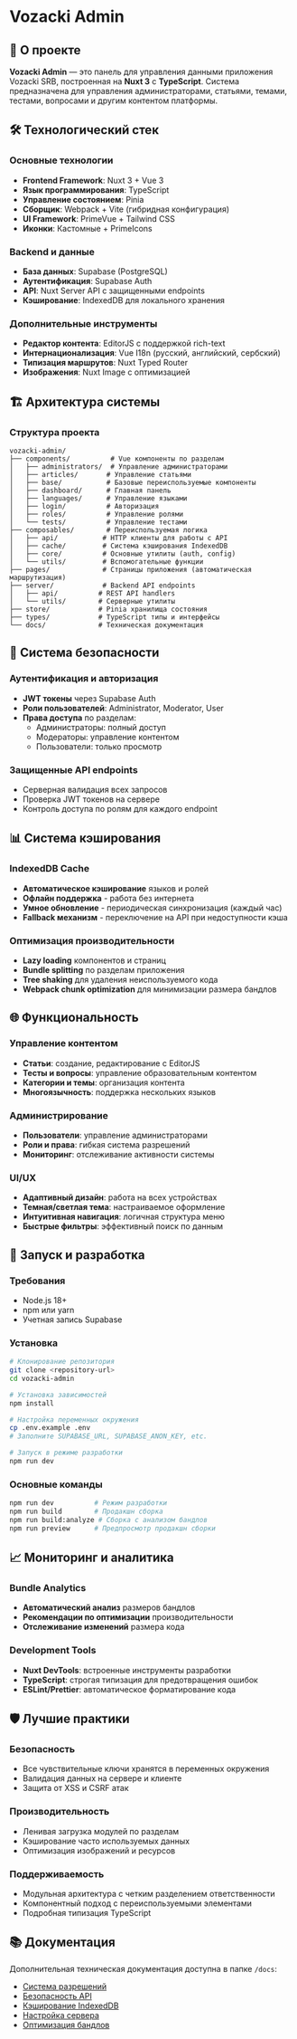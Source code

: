 # Vozacki Admin

## 🚀 О проекте

**Vozacki Admin** — это панель для управления данными приложения Vozacki SRB, построенная на **Nuxt 3** с **TypeScript**. Система предназначена для управления администраторами, статьями, темами, тестами, вопросами и другим контентом платформы.

## 🛠 Технологический стек

### Основные технологии
- **Frontend Framework**: Nuxt 3 + Vue 3
- **Язык программирования**: TypeScript
- **Управление состоянием**: Pinia
- **Сборщик**: Webpack + Vite (гибридная конфигурация)
- **UI Framework**: PrimeVue + Tailwind CSS
- **Иконки**: Кастомные + PrimeIcons

### Backend и данные
- **База данных**: Supabase (PostgreSQL)
- **Аутентификация**: Supabase Auth
- **API**: Nuxt Server API с защищенными endpoints
- **Кэширование**: IndexedDB для локального хранения

### Дополнительные инструменты
- **Редактор контента**: EditorJS с поддержкой rich-text
- **Интернационализация**: Vue I18n (русский, английский, сербский)
- **Типизация маршрутов**: Nuxt Typed Router
- **Изображения**: Nuxt Image с оптимизацией

## 🏗 Архитектура системы

### Структура проекта
```
vozacki-admin/
├── components/          # Vue компоненты по разделам
│   ├── administrators/  # Управление администраторами
│   ├── articles/       # Управление статьями
│   ├── base/           # Базовые переиспользуемые компоненты
│   ├── dashboard/      # Главная панель
│   ├── languages/      # Управление языками
│   ├── login/          # Авторизация
│   ├── roles/          # Управление ролями
│   └── tests/          # Управление тестами
├── composables/        # Переиспользуемая логика
│   ├── api/           # HTTP клиенты для работы с API
│   ├── cache/         # Система кэширования IndexedDB
│   ├── core/          # Основные утилиты (auth, config)
│   └── utils/         # Вспомогательные функции
├── pages/             # Страницы приложения (автоматическая маршрутизация)
├── server/            # Backend API endpoints
│   ├── api/          # REST API handlers
│   └── utils/        # Серверные утилиты
├── store/            # Pinia хранилища состояния
├── types/            # TypeScript типы и интерфейсы
└── docs/             # Техническая документация
```

## 🔐 Система безопасности

### Аутентификация и авторизация
- **JWT токены** через Supabase Auth
- **Роли пользователей**: Administrator, Moderator, User
- **Права доступа** по разделам:
  - Администраторы: полный доступ
  - Модераторы: управление контентом
  - Пользователи: только просмотр

### Защищенные API endpoints
- Серверная валидация всех запросов
- Проверка JWT токенов на сервере
- Контроль доступа по ролям для каждого endpoint

## 📊 Система кэширования

### IndexedDB Cache
- **Автоматическое кэширование** языков и ролей
- **Офлайн поддержка** - работа без интернета
- **Умное обновление** - периодическая синхронизация (каждый час)
- **Fallback механизм** - переключение на API при недоступности кэша

### Оптимизация производительности
- **Lazy loading** компонентов и страниц
- **Bundle splitting** по разделам приложения
- **Tree shaking** для удаления неиспользуемого кода
- **Webpack chunk optimization** для минимизации размера бандлов

## 🌐 Функциональность

### Управление контентом
- **Статьи**: создание, редактирование с EditorJS
- **Тесты и вопросы**: управление образовательным контентом
- **Категории и темы**: организация контента
- **Многоязычность**: поддержка нескольких языков

### Администрирование
- **Пользователи**: управление администраторами
- **Роли и права**: гибкая система разрешений
- **Мониторинг**: отслеживание активности системы

### UI/UX
- **Адаптивный дизайн**: работа на всех устройствах
- **Темная/светлая тема**: настраиваемое оформление
- **Интуитивная навигация**: логичная структура меню
- **Быстрые фильтры**: эффективный поиск по данным

## 🚀 Запуск и разработка

### Требования
- Node.js 18+
- npm или yarn
- Учетная запись Supabase

### Установка
```bash
# Клонирование репозитория
git clone <repository-url>
cd vozacki-admin

# Установка зависимостей
npm install

# Настройка переменных окружения
cp .env.example .env
# Заполните SUPABASE_URL, SUPABASE_ANON_KEY, etc.

# Запуск в режиме разработки
npm run dev
```

### Основные команды
```bash
npm run dev          # Режим разработки
npm run build        # Продакшн сборка
npm run build:analyze # Сборка с анализом бандлов
npm run preview      # Предпросмотр продакшн сборки
```

## 📈 Мониторинг и аналитика

### Bundle Analytics
- **Автоматический анализ** размеров бандлов
- **Рекомендации по оптимизации** производительности
- **Отслеживание изменений** размера кода

### Development Tools
- **Nuxt DevTools**: встроенные инструменты разработки
- **TypeScript**: строгая типизация для предотвращения ошибок
- **ESLint/Prettier**: автоматическое форматирование кода

## 🛡 Лучшие практики

### Безопасность
- Все чувствительные ключи хранятся в переменных окружения
- Валидация данных на сервере и клиенте
- Защита от XSS и CSRF атак

### Производительность
- Ленивая загрузка модулей по разделам
- Кэширование часто используемых данных
- Оптимизация изображений и ресурсов

### Поддерживаемость
- Модульная архитектура с четким разделением ответственности
- Компонентный подход с переиспользуемыми элементами
- Подробная типизация TypeScript

## 📚 Документация

Дополнительная техническая документация доступна в папке `/docs`:
- [Система разрешений](docs/PERMISSIONS_SYSTEM.md)
- [Безопасность API](docs/ARTICLES_API_SECURITY.md)
- [Кэширование IndexedDB](docs/INDEXEDDB_CACHE_GUIDE.md)
- [Настройка сервера](docs/SERVER_API_SETUP.md)
- [Оптимизация бандлов](docs/BUNDLE_SPLITTING.md)
